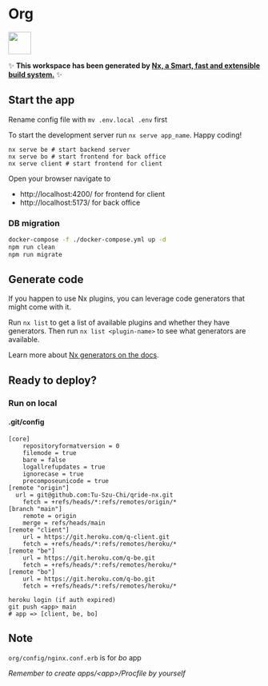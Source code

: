# Org

<a alt="Nx logo" href="https://nx.dev" target="_blank" rel="noreferrer"><img src="https://raw.githubusercontent.com/nrwl/nx/master/images/nx-logo.png" width="45"></a>

✨ **This workspace has been generated by [Nx, a Smart, fast and extensible build system.](https://nx.dev)** ✨


## Start the app

Rename config file with `mv .env.local .env` first

To start the development server run `nx serve app_name`.  Happy coding!

```shell
nx serve be # start backend server
nx serve bo # start frontend for back office
nx serve client # start frontend for client
```

Open your browser navigate to
* http://localhost:4200/ for frontend for client 
* http://localhost:5173/ for back office

### DB migration

```bash
docker-compose -f ./docker-compose.yml up -d
npm run clean
npm run migrate
```

## Generate code

If you happen to use Nx plugins, you can leverage code generators that might come with it.

Run `nx list` to get a list of available plugins and whether they have generators. Then run `nx list <plugin-name>` to see what generators are available.

Learn more about [Nx generators on the docs](https://nx.dev/plugin-features/use-code-generators).


## Ready to deploy?

### Run on local

#### .git/config

```config
[core]
	repositoryformatversion = 0
	filemode = true
	bare = false
	logallrefupdates = true
	ignorecase = true
	precomposeunicode = true
[remote "origin"]
  url = git@github.com:Tu-Szu-Chi/qride-nx.git
	fetch = +refs/heads/*:refs/remotes/origin/*
[branch "main"]
	remote = origin
	merge = refs/heads/main
[remote "client"]
	url = https://git.heroku.com/q-client.git
	fetch = +refs/heads/*:refs/remotes/heroku/*
[remote "be"]
	url = https://git.heroku.com/q-be.git
	fetch = +refs/heads/*:refs/remotes/heroku/*
[remote "bo"]
	url = https://git.heroku.com/q-bo.git
	fetch = +refs/heads/*:refs/remotes/heroku/*

```

```shell
heroku login (if auth expired)
git push <app> main
# app => [client, be, bo]
```

## Note

`org/config/nginx.conf.erb` is for *bo* app

*Remember to create apps/\<app\>/Procfile by yourself*

